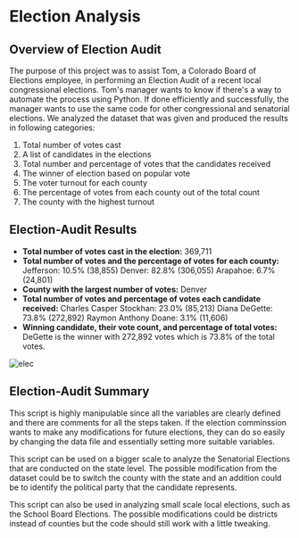 # Election Analysis
## Overview of Election Audit
The purpose of this project was to assist Tom, a Colorado Board of Elections employee, in performing an Election Audit of a recent local congressional elections. Tom's manager wants to know if there's a way to automate the process using Python. If done efficiently and successfully, the manager wants to use the same code for other congressional and senatorial elections.  We analyzed the dataset that was given and produced the results in following categories:
1. Total number of votes cast
2. A list of candidates in the elections
3. Total number and percentage of votes that the candidates received
4. The winner of election based on popular vote
5. The voter turnout for each county
6. The percentage of votes from each county out of the total count
7. The county with the highest turnout

## Election-Audit Results
* **Total number of votes cast in the election:**
369,711
* **Total number of votes and the percentage of votes for each county:**
Jefferson: 10.5% (38,855)
Denver: 82.8% (306,055)
Arapahoe: 6.7% (24,801)
* **County with the largest number of votes:**
Denver
* **Total number of votes and percentage of votes each candidate received:**
Charles Casper Stockhan: 23.0% (85,213)
Diana DeGette: 73.8% (272,892)
Raymon Anthony Doane: 3.1% (11,606)
* **Winning candidate, their vote count, and percentage of total votes:**
 DeGette is the winner with 272,892 votes which is 73.8% of the total votes.

![elec](https://user-images.githubusercontent.com/107225715/176361678-d56097cc-b976-4296-9a6d-8284fad1a64b.png)


## Election-Audit Summary
This script is highly manipulable since all the variables are clearly defined and there are comments for all the steps taken. If the election comminssion wants to make any modifications for future elections, they can do so easily by changing the data file and essentially setting more suitable variables. 

This script can be used on a bigger scale to analyze the Senatorial Elections that are conducted on the state level. The possible modification from the dataset could be to switch the county with the state and an addition could be to identify the political party that the candidate represents. 

This script can also be used in analyzing small scale local elections, such as the School Board Elections. The possible modifications could be districts instead of counties but the code should still work with a little tweaking.  
